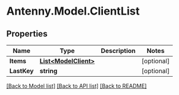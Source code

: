# Antenny.Model.ClientList
## Properties

Name | Type | Description | Notes
------------ | ------------- | ------------- | -------------
**Items** | [**List&lt;ModelClient&gt;**](ModelClient.md) |  | [optional] 
**LastKey** | **string** |  | [optional] 

[[Back to Model list]](../README.md#documentation-for-models) [[Back to API list]](../README.md#documentation-for-api-endpoints) [[Back to README]](../README.md)

